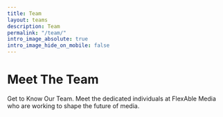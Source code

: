 ```yaml
---
title: Team
layout: teams
description: Team
permalink: "/team/"
intro_image_absolute: true
intro_image_hide_on_mobile: false
---
```


# Meet The Team

Get to Know Our Team. Meet the dedicated individuals at FlexAble Media who are working to shape the future of media.